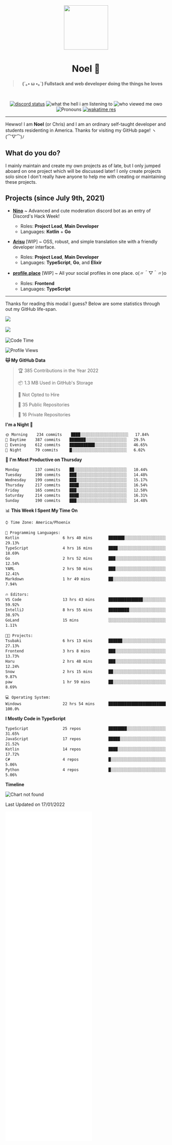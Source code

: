 <div align='center'>
  <div align='center'>
    <img
      src='https://cdn.floofy.dev/art/icons/icon_cinnamonserval.png'
      width='138'
      height='138'
    />
  </div>
  <h1>Noel 🐾</h1>
  <blockquote><strong>(´｡• ω •｡`) Fullstack and web developer doing the things he loves</strong></blockquote>

  <br />

  <a href='https://discord.com/users/280158289667555328' target='_blank'><img alt="discord status" src="https://dev.discordprofiles.me/badge/status/280158289667555328" /></a>
  <img alt="what the hell i am listening to" src="https://dev.discordprofiles.me/badge/spotify/280158289667555328" />
  <img alt="who viewed me owo" src="https://komarev.com/ghpvc/?username=auguwu" />
  <img alt='Pronouns' src='https://img.shields.io/endpoint?url=https://pronoundb.org/shields/6004d014406af11e4593a013' />
  <a href="https://wakatime.com/@auguwu" target='_blank'>
    <img alt='wakatime res' src='https://wakatime.com/badge/user/89736485-42ec-4c0f-a2f3-481db74514dc.svg' />
  </a>
</div>

<hr />

Hewwo! I am **Noel** (or Chris) and I am an ordinary self-taught developer and students residenting in America. Thanks for visiting my GitHub page! ヽ(⌒▽⌒)ﾉ

## What do you do?
I mainly maintain and create my own projects as of late, but I only jumped aboard on one project which will be discussed later! I only create projects
solo since I don't really have anyone to help me with creating or maintaining these projects.

## Projects (since July 9th, 2021)
- [**Nino**](https://nino.sh) ~ Advanced and cute moderation discord bot as an entry of Discord's Hack Week!
  - Roles: **Project Lead**, **Main Developer**
  - Languages: **Kotlin** + **Go**

- [**Arisu**](https://arisu.land) [WIP] ~ OSS, robust, and simple translation site with a friendly developer interface.
  - Roles: **Project Lead**, **Main Developer**
  - Languages: **TypeScript**, **Go**, and **Elixir**

- [**profile.place**](https://profile.place) [WIP] ~ All your social profiles in one place. o(〃＾▽＾〃)o
  - Roles: **Frontend**
  - Languages: **TypeScript**

---

Thanks for reading this modal I guess? Below are some statistics through out my GitHub life-span.

![](https://github-readme-stats.vercel.app/api?username=auguwu&count_private=true&show_icons=true&theme=gruvbox)

![](https://github-readme-stats.vercel.app/api/top-langs/?username=auguwu&layout=compact&theme=gruvbox)

<!--START_SECTION:waka-->
![Code Time](http://img.shields.io/badge/Code%20Time-2%2C641%20hrs%2028%20mins-blue)

![Profile Views](http://img.shields.io/badge/Profile%20Views-2-blue)

**🐱 My GitHub Data** 

> 🏆 385 Contributions in the Year 2022
 > 
> 📦 1.3 MB Used in GitHub's Storage 
 > 
> 🚫 Not Opted to Hire
 > 
> 📜 35 Public Repositories 
 > 
> 🔑 16 Private Repositories  
 > 
**I'm a Night 🦉** 

```text
🌞 Morning    234 commits    ████░░░░░░░░░░░░░░░░░░░░░   17.84% 
🌆 Daytime    387 commits    ███████░░░░░░░░░░░░░░░░░░   29.5% 
🌃 Evening    612 commits    ███████████░░░░░░░░░░░░░░   46.65% 
🌙 Night      79 commits     █░░░░░░░░░░░░░░░░░░░░░░░░   6.02%

```
📅 **I'm Most Productive on Thursday** 

```text
Monday       137 commits    ██░░░░░░░░░░░░░░░░░░░░░░░   10.44% 
Tuesday      190 commits    ███░░░░░░░░░░░░░░░░░░░░░░   14.48% 
Wednesday    199 commits    ███░░░░░░░░░░░░░░░░░░░░░░   15.17% 
Thursday     217 commits    ████░░░░░░░░░░░░░░░░░░░░░   16.54% 
Friday       165 commits    ███░░░░░░░░░░░░░░░░░░░░░░   12.58% 
Saturday     214 commits    ████░░░░░░░░░░░░░░░░░░░░░   16.31% 
Sunday       190 commits    ███░░░░░░░░░░░░░░░░░░░░░░   14.48%

```


📊 **This Week I Spent My Time On** 

```text
⌚︎ Time Zone: America/Phoenix

💬 Programming Languages: 
Kotlin                   6 hrs 40 mins       ███████░░░░░░░░░░░░░░░░░░   29.13% 
TypeScript               4 hrs 16 mins       ████░░░░░░░░░░░░░░░░░░░░░   18.69% 
Go                       2 hrs 52 mins       ███░░░░░░░░░░░░░░░░░░░░░░   12.54% 
YAML                     2 hrs 50 mins       ███░░░░░░░░░░░░░░░░░░░░░░   12.41% 
Markdown                 1 hr 49 mins        ██░░░░░░░░░░░░░░░░░░░░░░░   7.94%

🔥 Editors: 
VS Code                  13 hrs 43 mins      ███████████████░░░░░░░░░░   59.92% 
IntelliJ                 8 hrs 55 mins       █████████░░░░░░░░░░░░░░░░   38.97% 
GoLand                   15 mins             ░░░░░░░░░░░░░░░░░░░░░░░░░   1.11%

🐱‍💻 Projects: 
Tsubaki                  6 hrs 13 mins       ██████░░░░░░░░░░░░░░░░░░░   27.13% 
Frontend                 3 hrs 8 mins        ███░░░░░░░░░░░░░░░░░░░░░░   13.73% 
Haru                     2 hrs 48 mins       ███░░░░░░░░░░░░░░░░░░░░░░   12.24% 
Snow                     2 hrs 15 mins       ██░░░░░░░░░░░░░░░░░░░░░░░   9.87% 
paw                      1 hr 59 mins        ██░░░░░░░░░░░░░░░░░░░░░░░   8.69%

💻 Operating System: 
Windows                  22 hrs 54 mins      █████████████████████████   100.0%

```

**I Mostly Code in TypeScript** 

```text
TypeScript               25 repos            ████████░░░░░░░░░░░░░░░░░   31.65% 
JavaScript               17 repos            █████░░░░░░░░░░░░░░░░░░░░   21.52% 
Kotlin                   14 repos            ████░░░░░░░░░░░░░░░░░░░░░   17.72% 
C#                       4 repos             █░░░░░░░░░░░░░░░░░░░░░░░░   5.06% 
Python                   4 repos             █░░░░░░░░░░░░░░░░░░░░░░░░   5.06%

```


**Timeline**

![Chart not found](https://raw.githubusercontent.com/auguwu/auguwu/master/charts/bar_graph.png) 


 Last Updated on 17/01/2022
<!--END_SECTION:waka-->

![](./github-metrics.svg)
